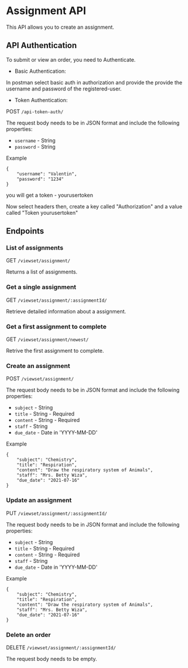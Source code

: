# Assignment API #

This API allows you to create an assignment.

## API Authentication ##

To submit or view an order, you need to Authenticate.

* Basic Authentication:

In postman select basic auth in authorization and provide the provide the username 
and password of the registered-user.  

* Token Authentication:
    
POST `/api-token-auth/`
    
The request body needs to be in JSON format and include the following properties:
- `username` - String
- `password` - String
    
Example
```
{
    "username": "Valentin",
    "password": "1234"
}
```

you will get a token - yourusertoken

Now select headers then, create a key called "Authorization" and a value called "Token yourusertoken"

## Endpoints ##

### List of assignments ###

GET `/viewset/assignment/`

Returns a list of assignments.

### Get a single assignment ###

GET `/viewset/assignment/:assignmentId/`

Retrieve detailed information about a assignment.

### Get a first assignment to complete ###

GET `/viewset/assignment/newest/`

Retrive the first assignment to complete.

### Create an assignment ###

POST `/viewset/assignment/`

The request body needs to be in JSON format and include the following properties:

 - `subject` - String
 - `title` - String - Required
 - `content` - String - Required
 - `staff` - String
 - `due_date` - Date in 'YYYY-MM-DD' 

Example
```
{
    "subject": "Chemistry",
    "title": "Respiration",
    "content": "Draw the respiratory system of Animals",
    "staff": "Mrs. Betty Wiza",
    "due_date": "2021-07-16"
}
```

### Update an assignment ###

PUT `/viewset/assignment/:assignmentId/`


The request body needs to be in JSON format and include the following properties:

 - `subject` - String
 - `title` - String - Required
 - `content` - String - Required
 - `staff` - String
 - `due_date` - Date in 'YYYY-MM-DD' 

Example
```
{
    "subject": "Chemistry",
    "title": "Respiration",
    "content": "Draw the respiratory system of Animals",
    "staff": "Mrs. Betty Wiza",
    "due_date": "2021-07-16"
}
```
### Delete an order ###

DELETE `/viewset/assignment/:assignmentId/`

The request body needs to be empty.
